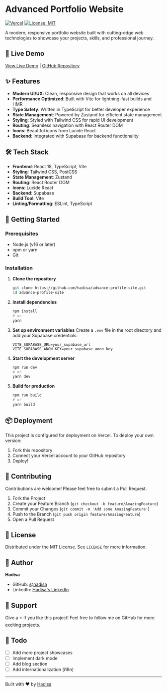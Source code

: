 # Advanced Portfolio Website

[![Vercel](https://img.shields.io/badge/Deployed%20on-Vercel-000000?style=for-the-badge&logo=vercel&logoColor=white)](https://vercel.profile.com)
[![License: MIT](https://img.shields.io/badge/License-MIT-yellow.svg?style=for-the-badge)](https://opensource.org/licenses/MIT)

A modern, responsive portfolio website built with cutting-edge web technologies to showcase your projects, skills, and professional journey.

## 🚀 Live Demo

[View Live Demo](https://vercel.profile.com) | [GitHub Repository](https://github.com/hadisa/advance-profile-site)

## ✨ Features

- **Modern UI/UX**: Clean, responsive design that works on all devices
- **Performance Optimized**: Built with Vite for lightning-fast builds and HMR
- **Type Safety**: Written in TypeScript for better developer experience
- **State Management**: Powered by Zustand for efficient state management
- **Styling**: Styled with Tailwind CSS for rapid UI development
- **Routing**: Seamless navigation with React Router DOM
- **Icons**: Beautiful icons from Lucide React
- **Backend**: Integrated with Supabase for backend functionality

## 🛠️ Tech Stack

- **Frontend**: React 18, TypeScript, Vite
- **Styling**: Tailwind CSS, PostCSS
- **State Management**: Zustand
- **Routing**: React Router DOM
- **Icons**: Lucide React
- **Backend**: Supabase
- **Build Tool**: Vite
- **Linting/Formatting**: ESLint, TypeScript

## 🚀 Getting Started

### Prerequisites

- Node.js (v16 or later)
- npm or yarn
- Git

### Installation

1. **Clone the repository**
   ```bash
   git clone https://github.com/hadisa/advance-profile-site.git
   cd advance-profile-site
   ```

2. **Install dependencies**
   ```bash
   npm install
   # or
   yarn
   ```

3. **Set up environment variables**
   Create a `.env` file in the root directory and add your Supabase credentials:
   ```env
   VITE_SUPABASE_URL=your_supabase_url
   VITE_SUPABASE_ANON_KEY=your_supabase_anon_key
   ```

4. **Start the development server**
   ```bash
   npm run dev
   # or
   yarn dev
   ```

5. **Build for production**
   ```bash
   npm run build
   # or
   yarn build
   ```

## 📦 Deployment

This project is configured for deployment on Vercel. To deploy your own version:

1. Fork this repository
2. Connect your Vercel account to your GitHub repository
3. Deploy!

## 🤝 Contributing

Contributions are welcome! Please feel free to submit a Pull Request.

1. Fork the Project
2. Create your Feature Branch (`git checkout -b feature/AmazingFeature`)
3. Commit your Changes (`git commit -m 'Add some AmazingFeature'`)
4. Push to the Branch (`git push origin feature/AmazingFeature`)
5. Open a Pull Request

## 📄 License

Distributed under the MIT License. See `LICENSE` for more information.

## 👤 Author

**Hadisa**

- GitHub: [@hadisa](https://github.com/hadisa)
- LinkedIn: [Hadisa's LinkedIn](https://linkedin.com/in/hadisa)

## 🙌 Support

Give a ⭐️ if you like this project! Feel free to follow me on GitHub for more exciting projects.

## 📝 Todo

- [ ] Add more project showcases
- [ ] Implement dark mode
- [ ] Add blog section
- [ ] Add internationalization (i18n)

---

Built with ❤️ by [Hadisa](https://github.com/hadisa)
